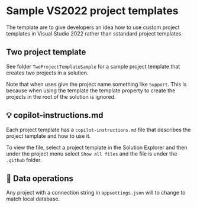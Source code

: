 # Sample VS2022 project templates

The template are to give developers an idea how to use custom project templates in Visual Studio 2022 rather than sstandard project templates.

## Two project template

See folder `TwoProjectTemplateSample` for a sample project template that creates two projects in a solution.

Note that when uses give the project name something like `Support`. This is because when using the template the template property to create the projects in the root of the solution is ignored.

## :bulb: copilot-instructions.md

Each project template has a `copilot-instructions.md` file that describes the project template and how to use it.

To view the file, select a project template in the Solution Explorer and then under the project menu select `Show all files` and the file is under the `.github` folder.

## :stop_sign: Data operations

Any project with a connection string in `appsettings.json` will to change to match local database.
